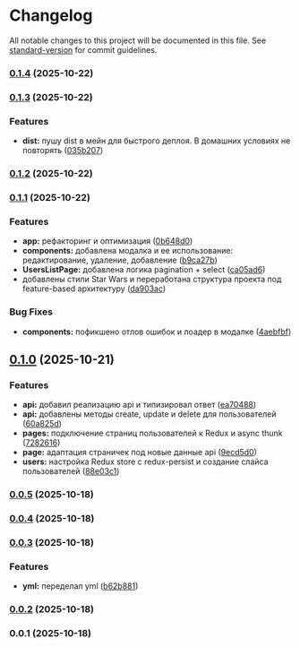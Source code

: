 # Changelog

All notable changes to this project will be documented in this file. See [standard-version](https://github.com/conventional-changelog/standard-version) for commit guidelines.

### [0.1.4](https://github.com/MorgV/WB-tech-test/compare/v0.1.3...v0.1.4) (2025-10-22)

### [0.1.3](https://github.com/MorgV/WB-tech-test/compare/v0.1.2...v0.1.3) (2025-10-22)


### Features

* **dist:** пушу dist в мейн для быстрого деплоя. В домашних условиях не повторять ([035b207](https://github.com/MorgV/WB-tech-test/commit/035b207563055619efb6cdcf6dd5b55c87b14fc8))

### [0.1.2](https://github.com/MorgV/WB-tech-test/compare/v0.1.1...v0.1.2) (2025-10-22)

### [0.1.1](https://github.com/MorgV/WB-tech-test/compare/v0.1.0...v0.1.1) (2025-10-22)


### Features

* **app:** рефакторинг и оптимизация ([0b648d0](https://github.com/MorgV/WB-tech-test/commit/0b648d0d94f5954d7d2dcf49ac5b10b2c752ea3d))
* **components:** добавлена модалка и ее использование: редактирование, удаление, добавление ([b9ca27b](https://github.com/MorgV/WB-tech-test/commit/b9ca27bb8ea1390b969cb9d79dd3e0aea00bd155))
* **UsersListPage:** добавлена логика pagination + select ([ca05ad6](https://github.com/MorgV/WB-tech-test/commit/ca05ad6f0b3b64d630efca706943df6de62a0096))
* добавлены стили Star Wars и переработана структура проекта под feature-based архитектуру ([da903ac](https://github.com/MorgV/WB-tech-test/commit/da903ac2e2eac9af5e3d53fa0dd131a3ffd3e4f7))


### Bug Fixes

* **components:** пофикшено отлов ошибок и лоадер в модалке ([4aebfbf](https://github.com/MorgV/WB-tech-test/commit/4aebfbf2c2c28c72734217d5790c45d054409273))

## [0.1.0](https://github.com/MorgV/WB-tech-test/compare/v0.0.5...v0.1.0) (2025-10-21)


### Features

* **api:** добавил реализацию api и типизировал ответ ([ea70488](https://github.com/MorgV/WB-tech-test/commit/ea7048820abfa5752c689a75f225bd62d2455a3c))
* **api:** добавлены методы create, update и delete для пользователей ([60a825d](https://github.com/MorgV/WB-tech-test/commit/60a825daf3aa8498979296f964ad8d5453fe4877))
* **pages:** подключение страниц пользователей к Redux и async thunk ([7282616](https://github.com/MorgV/WB-tech-test/commit/7282616b5449988e1edd37fa52a8c63ed15fecb9))
* **page:** адаптация страничек под новые данные api ([9ecd5d0](https://github.com/MorgV/WB-tech-test/commit/9ecd5d008c596b1a4453f7cde3992931274f68df))
* **users:** настройка Redux store с redux-persist и создание слайса пользователей ([88e03c1](https://github.com/MorgV/WB-tech-test/commit/88e03c13d6aaf7c4143ebf43aaf24f0d58beb773))

### [0.0.5](https://github.com/MorgV/WB-tech-test/compare/v0.0.4...v0.0.5) (2025-10-18)

### [0.0.4](https://github.com/MorgV/WB-tech-test/compare/v0.0.3...v0.0.4) (2025-10-18)

### [0.0.3](https://github.com/MorgV/WB-tech-test/compare/v0.0.2...v0.0.3) (2025-10-18)

### Features

- **yml:** переделал yml ([b62b881](https://github.com/MorgV/WB-tech-test/commit/b62b881bdfd3fc0b02cc92d09123060ebd16228a))

### [0.0.2](https://github.com/MorgV/WB-tech-test/compare/v0.0.1...v0.0.2) (2025-10-18)

### 0.0.1 (2025-10-18)
